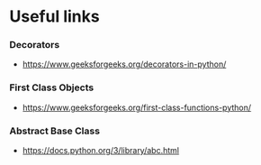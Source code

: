 
# Useful links


### Decorators

- <https://www.geeksforgeeks.org/decorators-in-python/>

### First Class Objects

- <https://www.geeksforgeeks.org/first-class-functions-python/>

### Abstract Base Class

- <https://docs.python.org/3/library/abc.html>